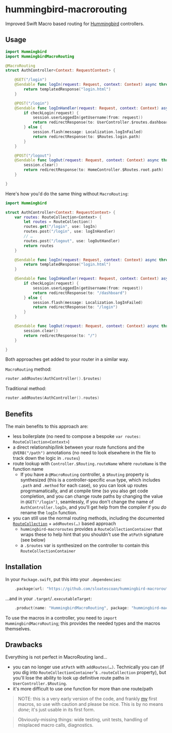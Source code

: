 # hummingbird-macrorouting

Improved Swift Macro based routing for [Hummingbird](https://hummingbird.codes) controllers.

## Usage

```swift
import Hummingbird
import HummingbirdMacroRouting

@MacroRouting
struct AuthController<Context: RequestContext> {

    @GET("/login")
    @Sendable func logIn(request: Request, context: Context) async throws -> Response {
        return templatedResponse("login.html")
    }

    @POST("/login")
    @Sendable func logInHandler(request: Request, context: Context) async throws -> Response {
        if checkLogin(request) {
            session.userLoggedIn(getUsername(from: request))
            return redirectResponse(to: UserController.$routes.dashboard.path)
        } else {
            session.flash(message: Localization.logInFailed)
            return redirectResponse(to: $Routes.login.path)
        }
    }

    @POST("/logout")
    @Sendable func logOut(request: Request, context: Context) async throws -> Response {
        session.clear()
        return redirectResponse(to: HomeController.$Routes.root.path)
    }

}
```

Here's how you'd do the same thing without `MacroRouting`:


```swift
import Hummingbird

struct AuthController<Context: RequestContext> {
    var routes: RouteCollection<Context> {
        let routes = RouteCollection()
        routes.get("/login", use: logIn)
        routes.post("/login", use: logInHandler)
        // …
        routes.post("/logout", use: logOutHandler)
        return routes
    }

    @Sendable func logIn(request: Request, context: Context) async throws -> Response {
        return templatedResponse("login.html")
    }

    @Sendable func logInHandler(request: Request, context: Context) async throws -> Response {
        if checkLogin(request) {
            session.userLoggedIn(getUsername(from: request))
            return redirectResponse(to: "/dashboard")
        } else {
            session.flash(message: Localization.logInFailed)
            return redirectResponse(to: "/login")
        }
    }

    @Sendable func logOut(request: Request, context: Context) async throws -> Response {
        session.clear()
        return redirectResponse(to: "/")
    }

}
```

Both approaches get added to your router in a similar way.

`MacroRouting` method:

```swift
router.addRoutes(AuthController().$routes)
```
Traditional method:

```swift
router.addRoutes(AuthController().routes)
```

## Benefits

The main benefits to this approach are:

- less boilerplate (no need to compose a bespoke `var routes: RouteCollection<Context>`)
- a direct relationship/link between your route functions and the `@VERB("/path")` annotations (no need to look elsewhere in the file to track down the logic in `.routes`)
- route lookup with `Controller.$Routing.routeName` where `routeName` is the function name
  - If you have a `@MacroRouting` controller, a `$Routing` property is synthesized (this is a controller-specific `enum` type, which includes `.path` and `.method` for each case), so you can look up routes progrmamatically, and at compile time (so you also get code completion, and you can change route paths by changing the value in `@GET("/login")`, seamlessly, if you don't change the name of `AuthController.logIn`, and you'll get help from the compiler if you *do* rename the `logIn` function.
- you can still use the normal routing methods, including the documented [`RouteCollection`](https://docs.hummingbird.codes/2.0/documentation/hummingbird/routerguide#Route-Collections) + `addRoutes(…)` based approach
  - `hummingbird-macroroutes` provides a `RouteCollectionContainer` that wraps these to help hint that you shouldn't use the `atPath` signature (see below)
  - a `.$routes` var is synthesized on the controller to contain this `RouteCollectionContainer`

## Installation

In your `Package.swift`, put this into your `.dependencies`:

```swift
    .package(url: "https://github.com/sloatescoan/hummingbird-macrorouting.git", from: "0.1.0")
```

…and in your `.target`/`.executableTarget`:

```swift
    .product(name: "HummingbirdMacroRouting", package: "hummingbird-macrorouting")
```

To use the macros in a controller, you need to `import HummingbirdMacroRouting`; this provides the needed types and the macros themselves.

## Drawbacks

Everything is not perfect in MacroRouting land…

- you can no longer use `atPath` with `addRoutes(…)`. Technically you can (if you dig into `RouteCollectionContainer`'s `.routeCollection` property), but you'll lose the ability to look up definitive route paths in `UserController.$Routing`.
- it's more difficult to use one function for more than one route/path


> NOTE: this is a very early version of the code, and frankly [my](https://github.com/scoates) first macros, so use with caution and please be nice. This is by no means *done*; it's just usable in its first form.

> Obviously-missing things: wide testing, unit tests, handling of misplaced macro calls, diagnostics.
